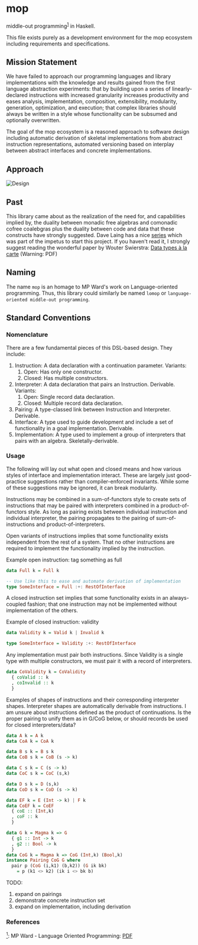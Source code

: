 # mop
middle-out programming<sup>[1](#middle-out-def)</sup><a name="middle-out"></a> in Haskell. 

This file exists purely as a development environment for the mop ecosystem including requirements and specifications.

## Mission Statement

We have failed to approach our programming languages and library implementations with the knowledge and results gained from the first language abstraction experiments: that by building upon a series of linearly-declared instructions with increased granularity increases productivity and eases analysis, implementation, composition, extensibility, modularity, generation, optimization, and execution; that complex libraries should always be written in a style whose functionality can be subsumed and optionally overwritten. 

The goal of the mop ecosystem is a reasoned approach to software design including automatic derivation of skeletal implementations from abstract instruction representations, automated versioning based on interplay between abstract interfaces and concrete implementations.

## Approach

![Design](github.com/grumply/mop/doc/Design.jpg)

## Past

This library came about as the realization of the need for, and capabilities implied by, the duality between monadic free algebras and comonadic cofree coalebgras plus the duality between code and data that these constructs have strongly suggested. Dave Laing has a nice [series](http://dlaing.org/cofun/) which was part of the impetus to start this project. If you haven't read it, I strongly suggest reading the wonderful paper by Wouter Swierstra: [Data types à la carte](http://www.cs.ru.nl/~W.Swierstra/Publications/DataTypesALaCarte.pdf) (Warning: PDF)

## Naming

The name `mop` is an homage to MP Ward's work on Language-oriented programming. Thus, this library could similarly be named `lomop` or `language-oriented middle-out programming`.

## Standard Conventions

### Nomenclature

There are a few fundamental pieces of this DSL-based design. They include:

1. Instruction: A data declaration with a continuation parameter.
    Variants:
      1. Open: Has only one constructor. 
      1. Closed: Has multiple constructors.
1. Interpreter: A data declaration that pairs an Instruction. Derivable.
    Variants:
      1. Open: Single record data declaration.
      1. Closed: Multiple record data declaration.
1. Pairing: A type-classed link between Instruction and Interpreter. Derivable.
1. Interface: A type used to guide development and include a set of functionality in a goal implementation. Derivable.
1. Implementation: A type used to implement a group of interpreters that pairs with an algebra. Skeletally-derivable. 

### Usage

The following will lay out what open and closed means and how various styles of interface and implementation interact. These are largely just good-practice suggestions rather than compiler-enforced invariants. While some of these suggestions may be ignored, it can break modularity.

Instructions may be combined in a sum-of-functors style to create sets of instructions that may be paired with interpreters combined in a product-of-functors style. As long as pairing exists between individual instruction and individual interpreter, the pairing propagates to the pairing of sum-of-instructions and product-of-interpreters.

Open variants of instructions implies that some functionality exists independent from the rest of a system. That no other instructions are required to implement the functionality implied by the instruction.

Example open instruction: tag something as full
```Haskell
data Full k = Full k

-- Use like this to ease and automate derivation of implementation
type SomeInterface = Full :+: RestOfInterface
```

A closed instruction set implies that some functionality exists in an always-coupled fashion; that one instruction may not be implemented without implementation of the others.

Example of closed instruction: validity
```Haskell
data Validity k = Valid k | Invalid k

type SomeInterface = Validity :+: RestOfInterface
```

Any implementation must pair both instructions. Since Validity is a single type with multiple constructors, we must pair it with a record of interpreters.

```Haskell
data CoValidity k = CoValidity
  { coValid :: k
  , coInvalid :: k
  }
```

Examples of shapes of instructions and their corresponding interpreter shapes. Interpreter shapes are automatically derivable from instructions. I am unsure about instructions defined as the product of continuations. Is the proper pairing to unify them as in G/CoG below, or should records be used for closed interpreters/data?
```Haskell
data A k = A k
data CoA k = CoA k

data B s k = B s k
data CoB s k = CoB (s -> k)

data C s k = C (s -> k)
data CoC s k = CoC (s,k)

data D s k = D (s,k)
data CoD s k = CoD (s -> k)

data EF k = E (Int -> k) | F k
data CoEF k = CoEF
  { coE :: (Int,k)
  , coF :: k
  }

data G k = Magma k => G
  { g1 :: Int -> k
  , g2 :: Bool -> k
  }
data CoG k = Magma k => CoG (Int,k) (Bool,k)
instance Pairing CoG G where
  pair p (CoG (i,k1) (b,k2)) (G ik bk) 
    = p (k1 <> k2) (ik i <> bk b)
```

TODO: 
1. expand on pairings
1. demonstrate concrete instruction set
1. expand on implementation, including derivation

### References

<a name="middle-out-def">[<sup>1</sup>](#middle-out):</a> MP Ward - Language Oriented Programming: <a href="http://www.cse.dmu.ac.uk/~mward/martin/papers/middle-out-t.ps.gz">PDF</a>
